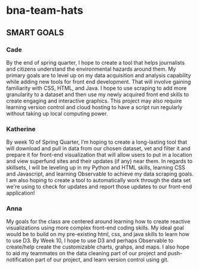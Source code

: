 # bna-team-hats

## SMART GOALS

### Cade
  By the end of spring quarter, I hope to create a tool that helps journalists and citizens understand the environmental hazards around them. My primary goals are to level up on my data acquisition and analysis capability while adding new tools for front end development. That will involve gaining familiarity with CSS, HTML, and Java. I hope to use scraping to add more granularity to a dataset and then use my newly acquired front end skills to create engaging and interactive graphics. This project may also require learning version control and cloud hosting to have a script run regularly without taking up local computing power. 

### Katherine
  By week 10 of Spring Quarter, I’m hoping to create a long-lasting tool that will download and pull in data from our chosen dataset, vet and filter it and prepare it for front-end visualization that will allow users to put in a location and view superfund sites and their updates (if any) near them. In regards to skillsets, I will be leveling up in my Python and HTML skills, learning CSS and Javascript, and learning Observable to achieve my data scraping goals. I am also hoping to create a tool to automatically work through the data set we're using to check for updates and report those updates to our front-end application! 

### Anna
  My goals for the class are centered around learning how to create reactive visualizations using more complex front-end coding skills. My ideal goal would be to build on my pre-existing html, css, and java skills to learn how to use D3. By Week 10, I hope to use D3 and perhaps Observable to create/help create the customizable charts, grahps, and maps. I also hope to aid my teammates on the data cleaning part of our project and push-notification part of our project, and learn version control using git.

